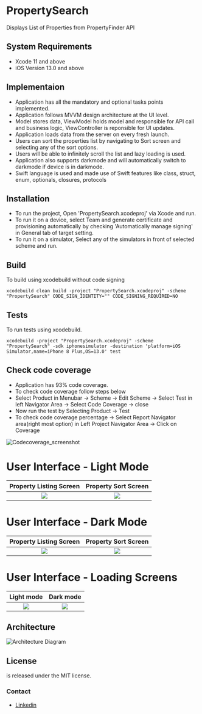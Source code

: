 # PropertySearch


Displays List of Properties from PropertyFinder API

## System Requirements
- Xcode 11 and above
- iOS Version 13.0 and above

## Implementaion

- Application has all the mandatory and optional tasks points implemented.
- Application follows MVVM design architecture at the UI level.
- Model stores data, ViewModel holds model and responsible for API call and business logic, ViewController is reponsible for UI updates.
- Application loads data from the server on every fresh launch.
- Users can sort the properties list by navigating to Sort screen and selecting any of the sort options.
- Users will be able to infinitely scroll the list and lazy loading is used.
- Application also supports darkmode and will automatically switch to darkmode if device is in darkmode.
- Swift language is used and made use of Swift features like class, struct, enum, optionals, closures, protocols

## Installation

- To run the project, Open 'PropertySearch.xcodeproj' via Xcode and run.
- To run it on a device, select Team and generate certificate and provisioning automatically by checking 'Automatically manage signing' in General tab of target setting.
- To run it on a simulator, Select any of the simulators in front of selected scheme and run.

## Build

To build using xcodebuild without code signing
```
xcodebuild clean build -project "PropertySearch.xcodeproj" -scheme "PropertySearch" CODE_SIGN_IDENTITY="" CODE_SIGNING_REQUIRED=NO
```

## Tests

To run tests using xcodebuild.
```
xcodebuild -project "PropertySearch.xcodeproj" -scheme "PropertySearch" -sdk iphonesimulator -destination 'platform=iOS Simulator,name=iPhone 8 Plus,OS=13.0' test
```

## Check code coverage

- Application has 93% code coverage.
- To check code coverage follow steps below
- Select Product in Menubar -> Scheme -> Edit Scheme -> Select Test in left Navigator Area -> Select Code Coverage -> close
- Now run the test by Selecting Product -> Test
-  To check code coverage percentage -> Select Report Navigator area(right most option) in Left Project Navigator Area -> Click on Coverage

![Codecoverage_screenshot](https://github.com/mohammed-shakeer/PropertySearch/blob/main/ReferenceImages/CodeCoverage.png)

# User Interface - Light Mode

Property Listing Screen             |  Property Sort Screen
:-------------------------:|:-------------------------:
![](https://github.com/mohammed-shakeer/PropertySearch/blob/main/ReferenceImages/List.png)  |  ![](https://github.com/mohammed-shakeer/PropertySearch/blob/main/ReferenceImages/Sort.png)

# User Interface - Dark Mode

Property Listing Screen             |  Property Sort Screen
:-------------------------:|:-------------------------:
![](https://github.com/mohammed-shakeer/PropertySearch/blob/main/ReferenceImages/List-Dark.png)  |  ![](https://github.com/mohammed-shakeer/PropertySearch/blob/main/ReferenceImages/Sort-Dark.png)

# User Interface - Loading Screens

Light mode           |  Dark mode
:-------------------------:|:-------------------------:
![](https://github.com/mohammed-shakeer/PropertySearch/blob/main/ReferenceImages/Skeleton.png)  |  ![](https://github.com/mohammed-shakeer/PropertySearch/blob/main/ReferenceImages/Skeleton-Dark.png)

## Architecture

![Architecture Diagram](https://github.com/mohammed-shakeer/PropertySearch/blob/main/ReferenceImages/Architecture.png)

## License

is released under the MIT license.

### Contact
* [Linkedin](https://www.linkedin.com/in/mohammed-shakeer-2073ab68/)
